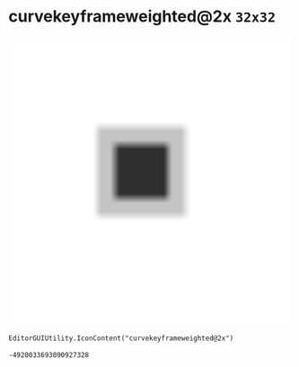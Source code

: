 # curvekeyframeweighted@2x `32x32`
<img src="/img/curvekeyframeweighted@2x.png" width=512 height=512>

``` CSharp
EditorGUIUtility.IconContent("curvekeyframeweighted@2x")
```
```
-4920033693090927328
```
